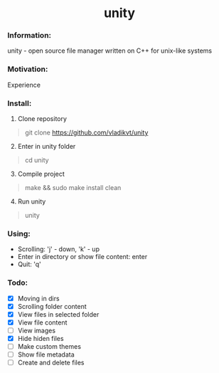 <h1 align="center">unity</h1>

### Information:
unity - open source file manager written on C++ for unix-like systems

### Motivation:
Experience

### Install:
1. Clone repository 
  > git clone https://github.com/vladikvt/unity
2. Enter in unity folder 
  > cd unity
3. Compile project 
  > make && sudo make install clean
4. Run unity
  > unity

### Using:
- Scrolling: 'j' - down, 'k' - up
- Enter in directory or show file content: enter
- Quit: 'q'

### Todo:
- [x] Moving in dirs
- [x] Scrolling folder content
- [x] View files in selected folder
- [x] View file content
- [ ] View images
- [x] Hide hiden files
- [ ] Make custom themes
- [ ] Show file metadata
- [ ] Create and delete files
